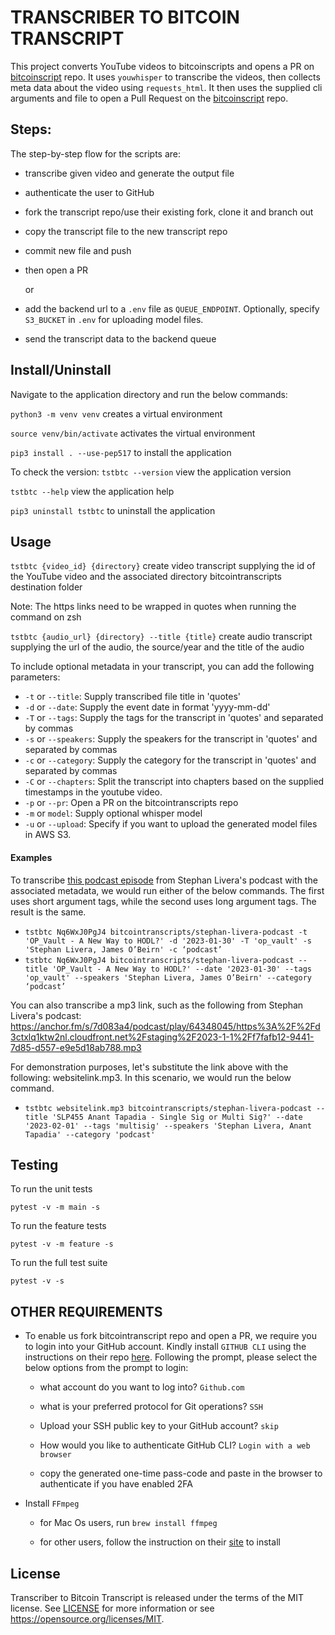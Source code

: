 # TRANSCRIBER TO BITCOIN TRANSCRIPT

This project converts YouTube videos to bitcoinscripts and opens a PR
on [bitcoinscript](https://github.com/bitcointranscripts/bitcointranscripts)
repo. It uses `youwhisper` to transcribe the videos, then collects meta data
about the video using `requests_html`. It then uses the supplied cli arguments
and file to open a Pull Request on
the [bitcoinscript](https://github.com/bitcointranscripts/bitcointranscripts)
repo.

## Steps:

The step-by-step flow for the scripts are:

- transcribe given video and generate the output file

- authenticate the user to GitHub

- fork the transcript repo/use their existing fork, clone it and branch out

- copy the transcript file to the new transcript repo

- commit new file and push

- then open a PR

  or

- add the backend url to a `.env` file as `QUEUE_ENDPOINT`. Optionally,
  specify `S3_BUCKET` in `.env` for uploading model files.

- send the transcript data to the backend queue

## Install/Uninstall

Navigate to the application directory and run the below commands:

`python3 -m venv venv` creates a virtual environment

`source venv/bin/activate` activates the virtual environment

`pip3 install . --use-pep517` to install the application

To check the version:
`tstbtc --version` view the application version

`tstbtc --help` view the application help

`pip3 uninstall tstbtc` to uninstall the application

## Usage

`tstbtc {video_id} {directory}` create video transcript supplying the id of the
YouTube video and the associated directory bitcointranscripts destination folder

Note: The https links need to be wrapped in quotes when running the command on
zsh

`tstbtc {audio_url} {directory} --title {title}` create audio transcript
supplying the url of the audio, the source/year and the title of the audio

To include optional metadata in your transcript, you can add the following
parameters:

- `-t` or `--title`: Supply transcribed file title in 'quotes'
- `-d` or `--date`: Supply the event date in format 'yyyy-mm-dd'
- `-T` or `--tags`: Supply the tags for the transcript in 'quotes' and separated
  by commas
- `-s` or `--speakers`: Supply the speakers for the transcript in 'quotes' and
  separated by commas
- `-c` or `--category`: Supply the category for the transcript in 'quotes' and
  separated by commas
- `-C` or `--chapters`: Split the transcript into chapters based on the supplied
  timestamps in the youtube video.
- `-p` or `--pr`: Open a PR on the bitcointranscripts repo
- `-m` or `model`: Supply optional whisper model
- `-u` or `--upload`: Specify if you want to upload the generated model files in
  AWS S3.

#### Examples

To
transcribe [this podcast episode](https://www.youtube.com/watch?v=Nq6WxJ0PgJ4)
from Stephan Livera's podcast with the associated metadata, we would run either
of the below commands. The first uses short argument tags, while the second uses
long argument tags. The result is the same.

- `tstbtc Nq6WxJ0PgJ4 bitcointranscripts/stephan-livera-podcast -t 'OP_Vault - A New Way to HODL?' -d '2023-01-30' -T 'op_vault' -s 'Stephan Livera, James O’Beirn' -c ‘podcast’`
- `tstbtc Nq6WxJ0PgJ4 bitcointranscripts/stephan-livera-podcast --title 'OP_Vault - A New Way to HODL?' --date '2023-01-30' --tags 'op_vault' --speakers 'Stephan Livera, James O’Beirn' --category ‘podcast’`

You can also transcribe a mp3 link, such as the following from Stephan Livera's
podcast: https://anchor.fm/s/7d083a4/podcast/play/64348045/https%3A%2F%2Fd3ctxlq1ktw2nl.cloudfront.net%2Fstaging%2F2023-1-1%2Ff7fafb12-9441-7d85-d557-e9e5d18ab788.mp3

For demonstration purposes, let's substitute the link above with the following:
websitelink.mp3. In this scenario, we would run the below command.

- `tstbtc websitelink.mp3 bitcointranscripts/stephan-livera-podcast --title 'SLP455 Anant Tapadia - Single Sig or Multi Sig?' --date '2023-02-01' --tags 'multisig' --speakers 'Stephan Livera, Anant Tapadia' --category 'podcast'`

## Testing

To run the unit tests

`pytest -v -m main -s`

To run the feature tests

`pytest -v -m feature -s`

To run the full test suite

`pytest -v -s`

## OTHER REQUIREMENTS

- To enable us fork bitcointranscript repo and open a PR, we require you to
  login into your GitHub account. Kindly install `GITHUB CLI` using the
  instructions on their repo [here](https://github.com/cli/cli#installation).
  Following the prompt, please select the below options from the prompt to
  login:

    - what account do you want to log into? `Github.com`

    - what is your preferred protocol for Git operations? `SSH`

    - Upload your SSH public key to your GitHub account? `skip`

    - How would you like to authenticate GitHub CLI? `Login with a web browser`

    - copy the generated one-time pass-code and paste in the browser to
      authenticate if you have enabled 2FA

- Install `FFmpeg`

    - for Mac Os users, run `brew install ffmpeg`

    - for other users, follow the instruction on
      their [site](https://ffmpeg.org/) to install

## License

Transcriber to Bitcoin Transcript is released under the terms of the MIT
license. See [LICENSE](LICENSE) for more information or
see https://opensource.org/licenses/MIT.

